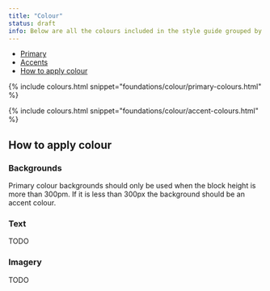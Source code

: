 ```yaml
---
title: "Colour"
status: draft
info: Below are all the colours included in the style guide grouped by the file they reside in.
---
```


- [Primary](#primary)
- [Accents](#accents)
- [How to apply colour](#how-to-apply-colour)

{% include colours.html snippet="foundations/colour/primary-colours.html" %}

{% include colours.html snippet="foundations/colour/accent-colours.html" %}

## How to apply colour <a name="how-to-apply-colour"></a>

### Backgrounds
Primary colour backgrounds should only be used when the block height is more than 300pm. If it is less than 300px the background should be an accent colour.

### Text

TODO

### Imagery

TODO